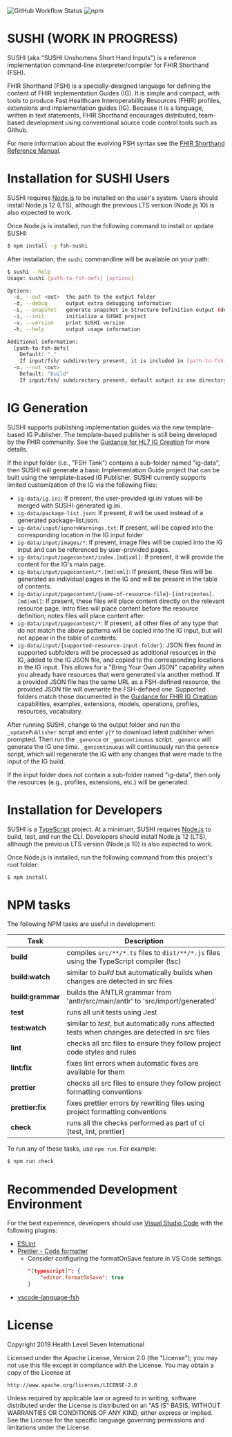 ![GitHub Workflow Status](https://img.shields.io/github/workflow/status/fhir/sushi/Lint%20and%20Test)
![npm](https://img.shields.io/npm/v/fsh-sushi)

# SUSHI (WORK IN PROGRESS)

SUSHI (aka "SUSHI Unshortens Short Hand Inputs") is a reference implementation command-line interpreter/compiler for FHIR Shorthand (FSH).

FHIR Shorthand (FSH) is a specially-designed language for defining the content of FHIR Implementation Guides (IG). It is simple and compact, with tools to produce Fast Healthcare Interoperability Resources (FHIR) profiles, extensions and implementation guides (IG). Because it is a language, written in text statements, FHIR Shorthand encourages distributed, team-based development using conventional source code control tools such as Github.

For more information about the evolving FSH syntax see the [FHIR Shorthand Reference Manual](https://build.fhir.org/ig/HL7/fhir-shorthand/).

# Installation for SUSHI Users

SUSHI requires [Node.js](https://nodejs.org/) to be installed on the user's system.  Users should install Node.js 12 (LTS), although the previous LTS version (Node.js 10) is also expected to work.

Once Node.js is installed, run the following command to install or update SUSHI:

```sh
$ npm install -g fsh-sushi
```

After installation, the `sushi` commandline will be available on your path:

```sh
$ sushi --help
Usage: sushi [path-to-fsh-defs] [options]

Options:
  -o, --out <out>  the path to the output folder
  -d, --debug      output extra debugging information
  -s, --snapshot   generate snapshot in Structure Definition output (default: false)
  -i, --init       initialize a SUSHI project
  -v, --version    print SUSHI version
  -h, --help       output usage information

Additional information:
  [path-to-fsh-defs]
    Default: "."
    If input/fsh/ subdirectory present, it is included in [path-to-fsh-defs]
  -o, --out <out>
    Default: "build"
    If input/fsh/ subdirectory present, default output is one directory above fsh/
```

# IG Generation

SUSHI supports publishing implementation guides via the new template-based IG Publisher.  The template-based publisher is still being developed by the FHIR community.  See the [Guidance for HL7 IG Creation](https://build.fhir.org/ig/FHIR/ig-guidance/) for more details.

If the input folder (i.e., "FSH Tank") contains a sub-folder named "ig-data", then SUSHI will generate a basic Implementation Guide project that can be built using the template-based IG Publisher.  SUSHI currently supports limited customization of the IG via the following files:

* `ig-data/ig.ini`: If present, the user-provided igi.ini values will be merged with SUSHI-generated ig.ini.
* `ig-data/package-list.json`: If present, it will be used instead of a generated package-list.json.
* `ig-data/input/ignoreWarnings.txt`: If present, will be copied into the corresponding location in the IG input folder
* `ig-data/input/images/*`: If present, image files will be copied into the IG input and can be referenced by user-provided pages.
* `ig-data/input/pagecontent/index.[md|xml]`: If present, it will provide the content for the IG's main page.
* `ig-data/input/pagecontent/*.[md|xml]`: If present, these files will be generated as individual pages in the IG and will be present in the table of contents.
* `ig-data/input/pagecontent/{name-of-resource-file}-[intro|notes].[md|xml]`: If present, these files will place content directly on the relevant resource page. Intro files will place content before the resource definition; notes files will place content after.
* `ig-data/input/pagecontent/*`: If present, all other files of any type that do not match the above patterns will be copied into the IG input, but will not appear in the table of contents.
* `ig-data/input/{supported-resource-input-folder}`: JSON files found in supported subfolders will be processed as additional resources in the IG, added to the IG JSON file, and copied to the corresponding locations in the IG input. This allows for a "Bring Your Own JSON" capability when you already have resources that were generated via another method. If a provided JSON file has the same URL as a FSH-defined resource, the provided JSON file will overwrite the FSH-defined one. Supported folders match those documented in the [Guidance for FHIR IG Creation](https://build.fhir.org/ig/FHIR/ig-guidance/using-templates.html#root.input): capabilities, examples, extensions, models, operations, profiles, resources, vocabulary.

After running SUSHI, change to the output folder and run the `_updatePublisher` script and enter `y|Y` to download latest publisher when prompted. Then run the `_genonce` or `_gencontinuous` script.
`_genonce` will generate the IG one time. `_gencontinuous` will continuously run the `genonce` script, which will regenerate the IG with any changes that were made to the input of the IG build.

If the input folder does not contain a sub-folder named "ig-data", then only the resources (e.g., profiles, extensions, etc.) will be generated.

# Installation for Developers

SUSHI is a [TypeScript](https://www.typescriptlang.org/) project.  At a minimum, SUSHI requires [Node.js](https://nodejs.org/) to build, test, and run the CLI.  Developers should install Node.js 12 (LTS), although the previous LTS version (Node.js 10) is also expected to work.

Once Node.js is installed, run the following command from this project's root folder:

```sh
$ npm install
```

# NPM tasks

The following NPM tasks are useful in development:

| Task | Description |
| ---- | ----------- |
| **build** | compiles `src/**/*.ts` files to `dist/**/*.js` files using the TypeScript compiler (tsc) |
| **build:watch** | similar to _build_ but automatically builds when changes are detected in src files |
| **build:grammar** | builds the ANTLR grammar from 'antlr/src/main/antlr' to 'src/import/generated' |
| **test** | runs all unit tests using Jest |
| **test:watch** | similar to _test_, but automatically runs affected tests when changes are detected in src files |
| **lint** | checks all src files to ensure they follow project code styles and rules |
| **lint:fix** | fixes lint errors when automatic fixes are available for them |
| **prettier** | checks all src files to ensure they follow project formatting conventions |
| **prettier:fix** | fixes prettier errors by rewriting files using project formatting conventions |
| **check** | runs all the checks performed as part of ci (test, lint, prettier) |

To run any of these tasks, use `npm run`.  For example:

```sh
$ npm run check
```

# Recommended Development Environment

For the best experience, developers should use [Visual Studio Code](https://code.visualstudio.com/) with the following plugins:

* [ESLint](https://marketplace.visualstudio.com/items?itemName=dbaeumer.vscode-eslint)
* [Prettier - Code formatter](https://marketplace.visualstudio.com/items?itemName=esbenp.prettier-vscode)
  * Consider configuring the formatOnSave feature in VS Code settings:
    ```json
    "[typescript]": {
        "editor.formatOnSave": true
    }
    ```
* [vscode-language-fsh](https://marketplace.visualstudio.com/items?itemName=kmahalingam.vscode-language-fsh)

# License

Copyright 2019 Health Level Seven International

Licensed under the Apache License, Version 2.0 (the "License");
you may not use this file except in compliance with the License.
You may obtain a copy of the License at

    http://www.apache.org/licenses/LICENSE-2.0

Unless required by applicable law or agreed to in writing, software
distributed under the License is distributed on an "AS IS" BASIS,
WITHOUT WARRANTIES OR CONDITIONS OF ANY KIND, either express or implied.
See the License for the specific language governing permissions and
limitations under the License.
